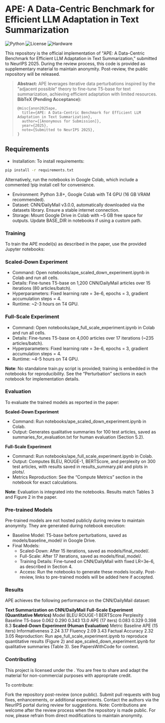 # APE: A Data-Centric Benchmark for Efficient LLM Adaptation in Text Summarization

![Python](https://img.shields.io/badge/Python-3.8+-blue.svg)
![License](https://img.shields.io/badge/License-CC%20BY%204.0-green.svg)
![Hardware](https://img.shields.io/badge/Hardware-T4%20GPU-orange.svg)

This repository is the official implementation of "APE: A Data-Centric Benchmark for Efficient LLM Adaptation in Text Summarization," submitted to NeurIPS 2025. During the review process, this code is provided as supplementary material to maintain anonymity. Post-review, the public repository will be released.

> **Abstract:** APE leverages iterative data perturbations inspired by the "adjacent possible" theory to fine-tune T5-base for text summarization, achieving efficient adaptation with limited resources.  
> **BibTeX (Pending Acceptance):**
> ```
> @misc{anon2025ape,
>   title={APE: A Data-Centric Benchmark for Efficient LLM Adaptation in Text Summarization},
>   author={[Anonymous for Submission]},
>   year={2025},
>   note={Submitted to NeurIPS 2025},
> }
> ```

## Requirements
- Installation: To install requirements:

```bash
pip install -r requirements.txt
```
Alternatively, run the notebooks in Google Colab, which include a commented !pip install cell for convenience.

- Environment: Python 3.8+, Google Colab with T4 GPU (16 GB VRAM recommended).
- Dataset: CNN/DailyMail v3.0.0, automatically downloaded via the datasets library. Ensure a stable internet connection.
- Storage: Mount Google Drive in Colab with ~5 GB free space for outputs. Update BASE_DIR in notebooks if using a custom path.

### Training
To train the APE model(s) as described in the paper, use the provided Jupyter notebooks:

### Scaled-Down Experiment
- Command: Open notebooks/ape_scaled_down_experiment.ipynb in Colab and run all cells.
- Details: Fine-tunes T5-base on 1,200 CNN/DailyMail articles over 15 iterations (80 articles/batch).
- Hyperparameters: Fixed learning rate = 3e-6, epochs = 3, gradient accumulation steps = 4.
- Runtime: ~2-3 hours on T4 GPU.
  
### Full-Scale Experiment
- Command: Open notebooks/ape_full_scale_experiment.ipynb in Colab and run all cells.
- Details: Fine-tunes T5-base on 4,000 articles over 17 iterations (~235 articles/batch).
- Hyperparameters: Fixed learning rate = 3e-6, epochs = 3, gradient accumulation steps = 4.
- Runtime: ~4-5 hours on T4 GPU.

**Note**: No standalone train.py script is provided; training is embedded in the notebooks for reproducibility. See the “Perturbation” sections in each notebook for implementation details.

### Evaluation
To evaluate the trained models as reported in the paper:

**Scaled-Down Experiment**
- Command: Run notebooks/ape_scaled_down_experiment.ipynb in Colab.
- Output: Generates qualitative summaries for 100 test articles, saved as summaries_for_evaluation.txt for human evaluation (Section 5.2).

**Full-Scale Experiment**
- Command: Run notebooks/ape_full_scale_experiment.ipynb in Colab.
- Output: Computes BLEU, ROUGE-1, BERTScore, and perplexity on 300 test articles, with results saved in results_summary.pkl and plots in plots/.
- Metrics Reproduction: See the “Compute Metrics” section in the notebook for exact calculations.

**Note**: Evaluation is integrated into the notebooks. Results match Tables 3 and Figure 2 in the paper.

### Pre-trained Models
Pre-trained models are not hosted publicly during review to maintain anonymity. They are generated during notebook execution:

- Baseline Model: T5-base before perturbations, saved as models/baseline_model/ in Google Drive.
- Final Models:
    - Scaled-Down: After 15 iterations, saved as models/final_model/.
    - Full-Scale: After 17 iterations, saved as models/final_model/.
    - Training Details: Fine-tuned on CNN/DailyMail with fixed LR=3e-6, as described in Section 4.
    - Access: Run the notebooks to generate these models locally. Post-review, links to pre-trained models will be added here if accepted.

### Results
APE achieves the following performance on the CNN/DailyMail dataset:

**Text Summarization on CNN/DailyMail**
**Full-Scale Experiment (Quantitative Metrics)**
  Model	BLEU	ROUGE-1	BERTScore	Perplexity
  Baseline T5-base	0.062	0.290	0.343	13.0
  APE (17 iters)	0.083	0.329	0.398	8.3
**Scaled-Down Experiment (Human Evaluation)**
  Metric	Baseline	APE (15 iters)
  Informativeness	2.24	3.17
  Fluency	2.09	3.43
  Factual Accuracy	2.32	3.05
  Reproduction: Run ape_full_scale_experiment.ipynb to reproduce quantitative results (Figure 2) and ape_scaled_down_experiment.ipynb for   qualitative summaries (Table 3). See PapersWithCode for context.

### Contributing
This project is licensed under the . You are free to share and adapt the material for non-commercial purposes with appropriate credit.

To contribute:

Fork the repository post-review (once public).
Submit pull requests with bug fixes, enhancements, or additional experiments.
Contact the authors via the NeurIPS portal during review for suggestions.
Note: Contributions are welcome after the review process when the repository is made public. For now, please refrain from direct modifications to maintain anonymity.
